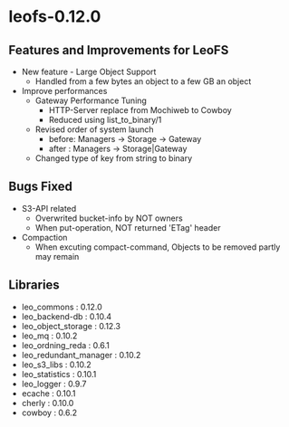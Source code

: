 leofs-0.12.0
============

Features and Improvements for LeoFS
-----------------------------------

* New feature - Large Object Support
    * Handled from a few bytes an object to a few GB an object
* Improve performances
    * Gateway Performance Tuning
        * HTTP-Server replace from Mochiweb to Cowboy
        * Reduced using list_to_binary/1
    * Revised order of system launch
        * before: Managers -> Storage -> Gateway
        * after : Managers -> Storage|Gateway
    * Changed type of key from string to binary

Bugs Fixed
-----------

* S3-API related
    * Overwrited bucket-info by NOT owners
    * When put-operation, NOT returned 'ETag' header
* Compaction
    * When excuting compact-command, Objects to be removed partly may remain

Libraries
-----------
* leo_commons : 0.12.0
* leo_backend-db : 0.10.4
* leo_object_storage : 0.12.3
* leo_mq : 0.10.2
* leo_ordning_reda : 0.6.1
* leo_redundant_manager : 0.10.2
* leo_s3_libs : 0.10.2
* leo_statistics : 0.10.1
* leo_logger : 0.9.7
* ecache : 0.10.1
* cherly : 0.10.0
* cowboy : 0.6.2
